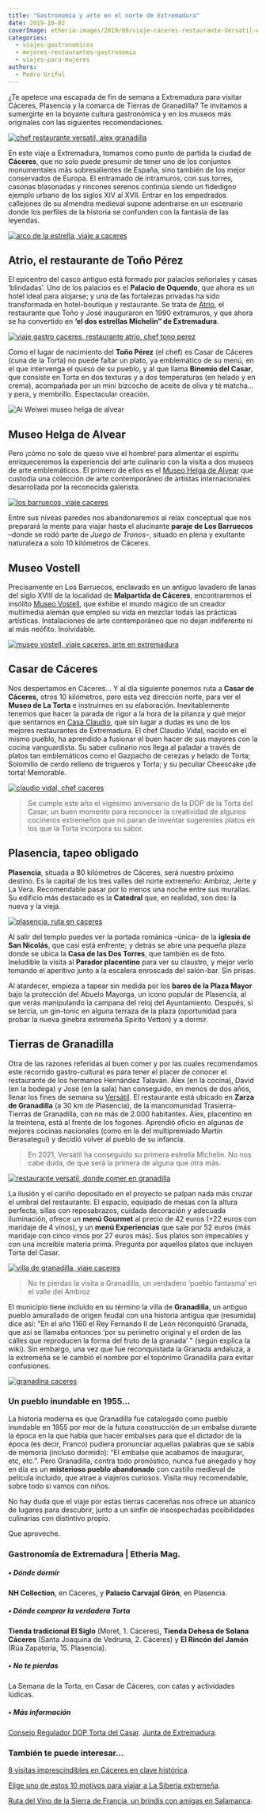 ```yaml
---
title: "Gastronomía y arte en el norte de Extremadura"
date: 2019-10-02
coverImage: etheria-images/2019/09/viaje-caceres-restaurante-Versatil-en-Zarza-de-Granadilla.jpg
categories: 
  - viajes-gastronomicos
  - mejores-restaurantes-gastronomia
  - viajes-para-mujeres
authors: 
  - Pedro Grifol
---
```


¿Te apetece una escapada de fin de semana a Extremadura para visitar Cáceres, Plasencia y la comarca de Tierras de Granadilla? Te invitamos a sumergirte en la boyante cultura gastronómica y en los museos más originales con las siguientes recomendaciones.

[![chef restaurante versatil, alex granadilla](etheria-images/2019/09/alex-chef-restaurate-Versatil.jpg "Álex, del restaurante Versátil.")](https://etheriamagazine.com/2019/10/02/donde-comer-que-ver-hacer-viaje-norte-de-extremadura/alex-chef-restaurate-versatil/)

En este viaje a Extremadura, tomamos como punto de partida la ciudad de **Cáceres**, que 
no solo puede presumir de tener uno de los conjuntos monumentales más sobresalientes de 
España, sino también de los mejor conservados de Europa. El entramado de intramuros, con 
sus torres, casonas blasonadas y rincones serenos continúa siendo un fidedigno ejemplo 
urbano de los siglos XIV al XVII. Entrar en los empedrados callejones de su almendra 
medieval supone adentrarse en un escenario donde los perfiles de la historia se 
confunden con la fantasía de las leyendas. 

[![arco de la estrella, viaje a caceres](etheria-images/2019/09/viaje-caceres-arco-estrella-900x580.jpg "Arco de la Estrella, en Cáceres.")](https://etheriamagazine.com/2019/10/02/donde-comer-que-ver-hacer-viaje-norte-de-extremadura/viaje-caceres-arco-estrella/)

## Atrio, el restaurante de Toño Pérez

El epicentro del casco antiguo está formado por palacios señoriales y casas ‘blindadas’. 
Uno de los palacios es el **Palacio de Oquendo**, que ahora es un hotel ideal para 
alojarse; y una de las fortalezas privadas ha sido transformada en hotel-boutique y 
restaurante. Se trata de [Atrio](http://restauranteatrio.com), el restaurante que Toño y 
José inauguraron en 1990 extramuros, y que ahora se ha convertido en **‘el dos estrellas 
Michelin” de Extremadura**. 

[![viaje gastro caceres, restaurante atrio, chef tono perez](etheria-images/2019/09/viaje-caceres-restaurante-atrio-900x563.jpg "Restaurante Atrio y su chef, Toño Pérez, con el plato Binomio del Casar.")](https://etheriamagazine.com/2019/10/02/donde-comer-que-ver-hacer-viaje-norte-de-extremadura/viaje-caceres-restaurante-atrio/)

Como el lugar de nacimiento del **Toño Pérez** (el chef) es Casar de Cáceres (cuna de la 
Torta) no puede faltar un plato, ya emblemático de su menú, en el que intervenga el 
queso de su pueblo, y al que llama **Binomio del Casar**, que consiste en Torta en dos 
texturas y a dos temperaturas (en helado y en crema), acompañada por un mini bizcocho de 
aceite de oliva y té matcha… y pera, y membrillo. Espectacular creación. 

![Ai Weiwei museo helga de alvear](etheria-images/2021/03/ai-wei-wei-museo-arte-helga-del-alvear.jpg "© Descending Light (2007), Ai Weiwei.")

## Museo Helga de Alvear

Pero ¡cómo no solo de queso vive el hombre! para alimentar el espíritu enriqueceremos la 
experiencia del arte culinario con la visita a dos museos de arte emblemáticos. El 
primero de ellos es el [Museo Helga de 
Alvear](https://etheriamagazine.com/2021/03/03/helga-de-alvear-el-arte-es-un-derecho-y-una-necesidad/) 
que custodia una colección de arte contemporáneo de artistas internacionales 
desarrollada por la reconocida galerista. 

[![los barruecos, viaje caceres](etheria-images/2019/09/viaje-caceres-Paisaje-de-los-Barruecos-900x598.jpg "Los Barruecos.")](https://etheriamagazine.com/2019/10/02/donde-comer-que-ver-hacer-viaje-norte-de-extremadura/viaje-caceres-paisaje-de-los-barruecos/)

Entre sus níveas paredes nos abandonaremos al relax conceptual que nos preparará la 
mente para viajar hasta el alucinante **paraje de Los Barruecos** –donde se rodó parte 
de _Juego de Tronos_–, situado en plena y exultante naturaleza a solo 10 kilómetros de 
Cáceres. 

## Museo Vostell

Precisamente en Los Barruecos, enclavado en un antiguo lavadero de lanas del siglo XVIII 
de la localidad de **Malpartida de Cáceres**, encontraremos el insólito [Museo 
Vostell](http://museovostell.com), que exhibe el mundo mágico de un creador multimedia 
alemán que empleó su vida en mezclar todas las prácticas artísticas. Instalaciones de 
arte contemporáneo que no dejan indiferente ni al más neófito. Inolvidable. 

[![museo vostell, viaje caceres, arte en extremadura](etheria-images/2019/09/viaje-caceres-Museo-Vostell-675x1024.jpg "Museo Vostell")](https://etheriamagazine.com/2019/10/02/donde-comer-que-ver-hacer-viaje-norte-de-extremadura/viaje-caceres-museo-vostell/)

## Casar de Cáceres

Nos despertamos en Cáceres… Y al día siguiente ponemos ruta a **Casar de Cáceres,** 
otros 10 kilómetros, pero esta vez dirección norte, para ver el **Museo de La Torta** e 
instruirnos en su elaboración. Inevitablemente tenemos que hacer la parada de rigor a la 
hora de la pitanza y qué mejor que sentarnos en [Casa Claudio](http://casaclaudio.com), 
que sin lugar a dudas es uno de los mejores restaurantes de Extremadura. El chef Claudio 
Vidal, nacido en el mismo pueblo, ha aprendido a fusionar el buen hacer de sus mayores 
con la cocina vanguardista. Su saber culinario nos llega al paladar a través de platos 
tan emblemáticos como el Gazpacho de cerezas y helado de Torta; Solomillo de cerdo 
relleno de trigueros y Torta; y su peculiar Cheescake ¡de torta! Memorable. 

[![claudio vidal, chef caceres](etheria-images/2019/09/viaje-caceres-Claudio-Vidal-chef-de-Casa-Claudio-900x652.jpg "Chef Claudio Vidal, de Casa Vidal.")](https://etheriamagazine.com/2019/10/02/donde-comer-que-ver-hacer-viaje-norte-de-extremadura/viaje-caceres-claudio-vidal-chef-de-casa-claudio/)

> Se cumple este año el vigésimo aniversario de la DOP de la Torta del Casar, un buen 
> momento para reconocer la creatividad de algunos cocineros extremeños que no paran de 
> inventar sugerentes platos en los que la Torta incorpora su sabor. 

## Plasencia, tapeo obligado

**Plasencia**, situada a 80 kilómetros de Cáceres, será nuestro próximo destino. Es la 
capital de los tres valles del norte extremeño: Ambroz, Jerte y La Vera. Recomendable 
pasar por lo menos una noche entre sus murallas. Su edificio más destacado es la 
**Catedral** que, en realidad, son dos: la nueva y la vieja. 

[![plasencia, ruta en caceres](etheria-images/2019/09/viaje-caceres-Plasencia-900x552.jpg "Plasencia")](https://etheriamagazine.com/2019/10/02/donde-comer-que-ver-hacer-viaje-norte-de-extremadura/viaje-caceres-plasencia/)

Al salir del templo puedes ver la portada románica –única– de la **iglesia de San 
Nicolás**, que casi está enfrente; y detrás se abre una pequeña plaza donde se ubica la 
**Casa de las Dos Torres**, que también es de foto. Ineludible la visita al **Parador 
placentino** para ver su claustro, y mejor verlo tomando el aperitivo junto a la 
escalera enroscada del salón-bar. Sin prisas. 

Al atardecer, empieza a tapear sin medida por los **bares de la Plaza Mayor** bajo la 
protección del Abuelo Mayorga, un icono popular de Plasencia, al que verás manipulando 
la campana del reloj del Ayuntamiento. Después, si se tercia, un gin-tonic en alguna 
terraza de la plaza (oportunidad para probar la nueva ginebra extremeña Spirito Vetton) 
y a dormir. 

## Tierras de Granadilla

Otra de las razones referidas al buen comer y por las cuales recomendamos este recorrido 
gastro-cultural es para tener el placer de conocer el restaurante de los hermanos 
Hernández Talaván. Álex (en la cocina), David (en la bodega) y José (en la sala) han 
conseguido, en menos de dos años, llenar los fines de semana su [Versátil](http://versatilrural.com). 
El restaurante está ubicado en **Zarza de Granadilla** (a 30 km de Plasencia), de la 
mancomunidad Trasierra-Tierras de Granadilla, con no más de 2.000 habitantes. Álex, 
placentino en la treintena, está al frente de los fogones. Aprendió oficio en algunas de 
mejores cocinas nacionales (como en la del multipremiado Martín Berasategui) y decidió 
volver al pueblo de su infancia. 

> En 2021, Versátil ha conseguido su primera estrella Michelin. No nos cabe duda, de que 
> será la primera de alguna que otra más. 

[![restaurante versatil, donde comer en granadilla](etheria-images/2019/09/viaje-caceres-restaurante-Versatil-en-Zarza-de-Granadilla-900x594.jpg "Álex (en la cocina), David (en la bodega) y José (en la sala), del restaurante Versátil. © P. Grifol")](https://etheriamagazine.com/2019/10/02/donde-comer-que-ver-hacer-viaje-norte-de-extremadura/viaje-caceres-restaurante-versatil-en-zarza-de-granadilla/)

La ilusión y el cariño depositado en el proyecto se palpan nada más cruzar el umbral del 
restaurante. El espacio, equipado de mesas con la altura perfecta, sillas con 
reposabrazos, cuidada decoración y adecuada iluminación, ofrece un **menú Gourmet** al 
precio de 42 euros (+22 euros con maridaje de 4 vinos), y un **menú Experiencias** que 
sale por 52 euros (más maridaje con cinco vinos por 27 euros más). Sus platos son 
impecables y con una increíble materia prima. Pregunta por aquellos platos que incluyen 
Torta del Casar. 

[![villa de granadilla, viaje caceres](etheria-images/2019/09/viaje-caceres-Villa-de-Granadilla-900x598.jpg "Villa de Granadilla.")](https://etheriamagazine.com/2019/10/02/donde-comer-que-ver-hacer-viaje-norte-de-extremadura/viaje-caceres-villa-de-granadilla/)

> No te pierdas la visita a Granadilla, un verdadero ‘pueblo fantasma’ en el valle del 
> Ambroz 

El municipio tiene incluido en su término la villa de **Granadilla**, un antiguo pueblo 
amurallado de origen feudal con una historia antigua que (resumida) dice así: "En el año 
1160 el Rey Fernando II de León reconquistó Granada, que así se llamaba entonces ‘por su 
perímetro original y el orden de las calles que reproducen la forma del fruto de la 
granada’ " (según explica la wiki). Sin embargo, una vez que fue reconquistada la 
Granada andaluza, a la extremeña se le cambió el nombre por el topónimo Granadilla para 
evitar confusiones. 

[![granadina caceres](etheria-images/2019/09/viaje-pueblo-fantasma-Villa-de-Granadilla-900x658.jpg "Villa de Granadilla")](https://etheriamagazine.com/2019/10/02/donde-comer-que-ver-hacer-viaje-norte-de-extremadura/viaje-pueblo-fantasma-villa-de-granadilla/)

### Un pueblo inundable en 1955...

La historia moderna es que Granadilla fue catalogado como pueblo inundable en 1955 por 
mor de la futura construcción de un embalse durante la época en la que había que hacer 
embalses para que el dictador de la época (es decir, Franco) pudiera pronunciar aquellas 
palabras que se sabía de memoria (incluso dormido): “El embalse que acabamos de 
inaugurar, etc, etc.”. Pero Granadilla, contra todo pronóstico, nunca fue anegado y hoy 
en día es un **misterioso pueblo abandonado** con castillo medieval de película 
incluido, que atrae a viajeros curiosos. Visita muy recomendable, sobre todo si vamos 
con niños. 

No hay duda que el viaje por estas tierras cacereñas nos ofrece un abanico de lugares 
para descubrir, junto a un sinfín de insospechadas posibilidades culinarias con 
distintivo propio. 

Que aproveche. 

### Gastronomía de Extremadura | Etheria Mag.

##### • Dónde dormir

**NH Collection**, en Cáceres, y **Palacio Carvajal Girón**, en Plasencia. 

##### • Dónde comprar la verdadera Torta

**Tienda tradicional El Siglo** (Moret, 1. Cáceres), **Tienda Dehesa de Solana Cáceres** 
(Santa Joaquina de Vedruna, 2. Cáceres) y **El Rincón del Jamón** (Rúa Zapatería, 15. 
Plasencia). 

##### • No te pierdas

La Semana de la Torta, en Casar de Cáceres, con catas y actividades lúdicas. 

##### • Más información

[Consejo Regulador DOP Torta del Casar](http://www.tortadelcasar.eu). [Junta de 
Extremadura](http://www.turismoextremadura.com). 

### También te puede interesar...

[8 visitas imprescindibles en Cáceres en clave 
histórica](https://etheriamagazine.com/2020/05/26/escapadas-espana-8-imprescindibles-en-caceres-en-clave-historica/). 

[Elige uno de estos 10 motivos para viajar a La Siberia 
extremeña](https://etheriamagazine.com/2021/09/26/10-motivos-para-viajar-a-la-siberia-extremena/). 

[Ruta del Vino de la Sierra de Francia, un brindis con amigas en 
Salamanca](https://etheriamagazine.com/2021/08/11/plan-con-amigas-ruta-del-vino-sierra-de-francia/).
